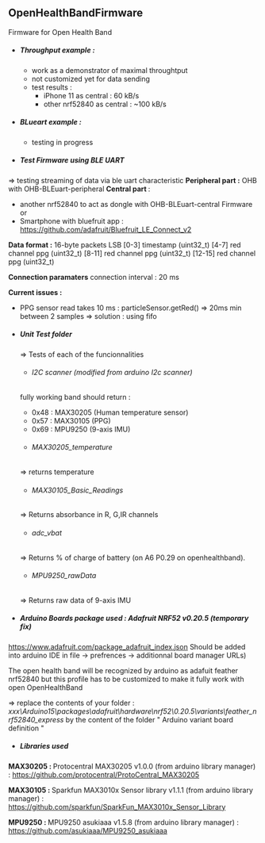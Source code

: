 ## OpenHealthBandFirmware
Firmware for Open Health Band
- ##### Throughput example :
  * work as a demonstrator of maximal throughtput
  * not customized yet for data sending
  * test results :
      - iPhone 11 as central  : 60 kB/s
      - other nrf52840 as central : ~100 kB/s
- ##### BLueart example :
  * testing in progress

- ##### Test Firmware using BLE UART
=> testing streaming of data via ble uart characteristic
<b> Peripheral part :</b> OHB with OHB-BLEuart-peripheral
<b> Central part </b> :
  - another nrf52840 to act as dongle with OHB-BLEuart-central Firmware
  or
  - Smartphone with bluefruit app : https://github.com/adafruit/Bluefruit_LE_Connect_v2

<b>Data format :</b>
  16-byte packets LSB
  [0-3] timestamp (uint32_t)
  [4-7] red channel ppg (uint32_t)
  [8-11] red channel ppg (uint32_t)
  [12-15] red channel ppg (uint32_t)

<b>Connection paramaters</b>
connection interval : 20 ms

<b>Current issues : </b>
- PPG sensor read takes 10 ms : particleSensor.getRed() => 20ms min between 2 samples
=> solution : using fifo


- ##### Unit Test folder
  => Tests of each of the funcionnalities
  * ###### I2C scanner (modified from arduino I2c scanner)
  fully working band should return :
   -  0x48 : MAX30205 (Human temperature sensor)
   -  0x57 : MAX30105 (PPG)
   -  0x69 : MPU9250 (9-axis IMU)

  * ###### MAX30205_temperature
  => returns temperature

  * ###### MAX30105_Basic_Readings
  => Returns absorbance in R, G,IR channels

  * ###### adc_vbat
  => Returns % of charge of battery (on A6 P0.29 on openhealthband).

  * ###### MPU9250_rawData
  => Returns raw data of 9-axis IMU

- ##### Arduino Boards package used : Adafruit NRF52 v0.20.5 (temporary fix)
https://www.adafruit.com/package_adafruit_index.json Should be added into arduino IDE in file -> prefrences -> additionnal board manager URLs)

  The open health band will be recognized by arduino as adafuit feather nrf52840
but this profile has to be customized to make it fully work with open OpenHealthBand

  => replace the contents of your folder :<i> xxx\Arduino15\packages\adafruit\hardware\nrf52\0.20.5\variants\feather_nrf52840_express</i>  by the content of the folder " Arduino variant board definition "



- ##### Libraries used
<b> MAX30205 : </b> Protocentral MAX30205 v1.0.0 (from arduino library manager) : https://github.com/protocentral/ProtoCentral_MAX30205

<b> MAX30105 : </b> Sparkfun MAX3010x Sensor library v1.1.1 (from arduino library manager) : https://github.com/sparkfun/SparkFun_MAX3010x_Sensor_Library

<b> MPU9250 : </b> MPU9250 asukiaaa v1.5.8 (from arduino library manager) : https://github.com/asukiaaa/MPU9250_asukiaaa
